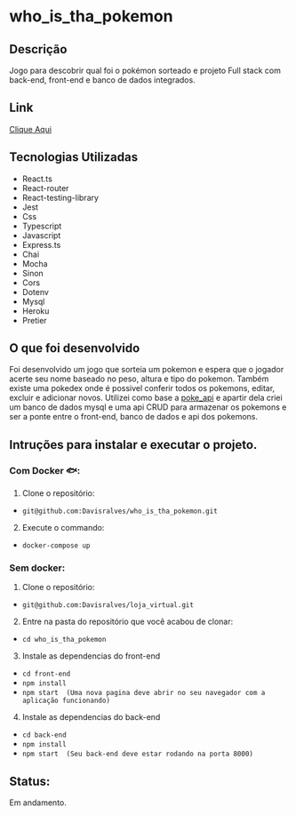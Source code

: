 # who_is_tha_pokemon

## Descrição
Jogo para descobrir qual foi o pokémon sorteado e projeto Full stack com back-end, front-end e banco de dados integrados.


## Link
 [Clique Aqui](https://front-end-pokemon.herokuapp.com/)


## Tecnologias Utilizadas
 * React.ts
 * React-router
 * React-testing-library
 * Jest
 * Css
 * Typescript
 * Javascript
 * Express.ts
 * Chai
 * Mocha
 * Sinon
 * Cors
 * Dotenv
 * Mysql
 * Heroku
 * Pretier


## O que foi desenvolvido
Foi desenvolvido um jogo que sorteia um pokemon e espera que o jogador acerte seu nome baseado no peso, altura e tipo do pokemon. Também existe uma pokedex onde é possivel conferir todos os pokemons, editar, excluir e adicionar novos. Utilizei como base a [poke_api](https://pokeapi.co/) e apartir dela criei um banco de dados mysql e uma api CRUD para armazenar os pokemons e ser a ponte entre o front-end, banco de dados e api dos pokemons.

## Intruções para instalar e executar o projeto.

### Com Docker 🐟:
1. Clone o repositório:
* ``` git@github.com:Davisralves/who_is_tha_pokemon.git ```
2. Execute o commando: 
* ``` docker-compose up ```
    
### Sem docker:
1. Clone o repositório:
  * ``` git@github.com:Davisralves/loja_virtual.git ```
2. Entre na pasta do repositório que você acabou de clonar:
 * ``` cd who_is_tha_pokemon ```

3. Instale as dependencias do front-end
  * ``` cd front-end ``` 
  * ``` npm install ```
  * ``` npm start  (Uma nova pagina deve abrir no seu navegador com a aplicação funcionando) ```

4. Instale as dependencias do back-end
  * ``` cd back-end ``` 
  * ``` npm install ```
  * ``` npm start  (Seu back-end deve estar rodando na porta 8000) ```


## Status: 
Em andamento.
